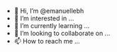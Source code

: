 - 👋 Hi, I’m @emanuellebh
- 👀 I’m interested in ...
- 🌱 I’m currently learning ...
- 💞️ I’m looking to collaborate on ...
- 📫 How to reach me ...

<!---
emanuellebh/emanuellebh is a ✨ special ✨ repository because its `README.md` (this file) appears on your GitHub profile.
You can click the Preview link to take a look at your changes.
--->

